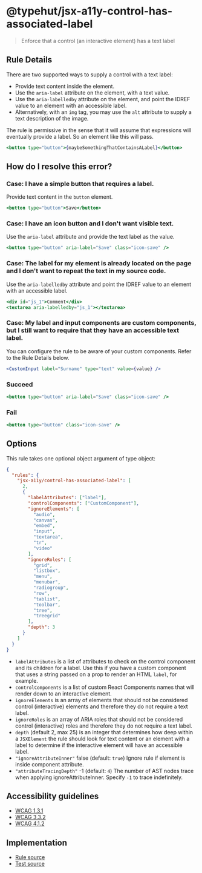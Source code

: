 # @typehut/jsx-a11y-control-has-associated-label
> Enforce that a control (an interactive element) has a text label

## Rule Details

There are two supported ways to supply a control with a text label:

- Provide text content inside the element.
- Use the `aria-label` attribute on the element, with a text value.
- Use the `aria-labelledby` attribute on the element, and point the IDREF value to an element with an accessible label.
- Alternatively, with an `img` tag, you may use the `alt` attribute to supply a text description of the image.

The rule is permissive in the sense that it will assume that expressions will eventually provide a label. So an element like this will pass.

```jsx
<button type="button">{maybeSomethingThatContainsALabel}</button>
```

## How do I resolve this error?

### Case: I have a simple button that requires a label.

Provide text content in the `button` element.

```jsx
<button type="button">Save</button>
```

### Case: I have an icon button and I don't want visible text.

Use the `aria-label` attribute and provide the text label as the value.

```jsx
<button type="button" aria-label="Save" class="icon-save" />
```

### Case: The label for my element is already located on the page and I don't want to repeat the text in my source code.

Use the `aria-labelledby` attribute and point the IDREF value to an element with an accessible label.

```jsx
<div id="js_1">Comment</div>
<textarea aria-labelledby="js_1"></textarea>
```

### Case: My label and input components are custom components, but I still want to require that they have an accessible text label.

You can configure the rule to be aware of your custom components. Refer to the Rule Details below.

```jsx
<CustomInput label="Surname" type="text" value={value} />
```

### Succeed

```jsx
<button type="button" aria-label="Save" class="icon-save" />
```

### Fail

```jsx
<button type="button" class="icon-save" />
```

## Options

This rule takes one optional object argument of type object:

```json
{
  "rules": {
    "jsx-a11y/control-has-associated-label": [
      2,
      {
        "labelAttributes": ["label"],
        "controlComponents": ["CustomComponent"],
        "ignoreElements": [
          "audio",
          "canvas",
          "embed",
          "input",
          "textarea",
          "tr",
          "video"
        ],
        "ignoreRoles": [
          "grid",
          "listbox",
          "menu",
          "menubar",
          "radiogroup",
          "row",
          "tablist",
          "toolbar",
          "tree",
          "treegrid"
        ],
        "depth": 3
      }
    ]
  }
}
```

- `labelAttributes` is a list of attributes to check on the control component and its children for a label. Use this if you have a custom component that uses a string passed on a prop to render an HTML `label`, for example.
- `controlComponents` is a list of custom React Components names that will render down to an interactive element.
- `ignoreElements` is an array of elements that should not be considered control (interactive) elements and therefore they do not require a text label.
- `ignoreRoles` is an array of ARIA roles that should not be considered control (interactive) roles and therefore they do not require a text label.
- `depth` (default 2, max 25) is an integer that determines how deep within a `JSXElement` the rule should look for text content or an element with a label to determine if the interactive element will have an accessible label.
- `"ignoreAttributeInner"` false (default: `true`) Ignore rule if element is inside component attribute.
- `"attributeTracingDepth"` -1 (default: `4`) The number of AST nodes trace when applying ignoreAttributeInner. Specify `-1` to trace indefinitely.

## Accessibility guidelines

- [WCAG 1.3.1](https://www.w3.org/WAI/WCAG21/Understanding/info-and-relationships)
- [WCAG 3.3.2](https://www.w3.org/WAI/WCAG21/Understanding/labels-or-instructions)
- [WCAG 4.1.2](https://www.w3.org/WAI/WCAG21/Understanding/name-role-value)

## Implementation

- [Rule source](../../lib/rules/jsx-a11y-control-has-associated-label.js)
- [Test source](../../tests/lib/rules/jsx-a11y-control-has-associated-label.js)
